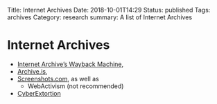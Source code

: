 Title: Internet Archives
Date: 2018-10-01T14:29
Status: published
Tags: archives
Category: research
summary: A list of Internet Archives

Internet Archives
=================

-   [Internet Archive’s Wayback Machine](https://archive.org/),
-   [Archive.is](https://archive.is),
-   [Screenshots.com](https://screenshots.com), as well as
    - WebActivism (not recommended)
-   [CyberExtortion](https://www.cyberextortion.org/)

